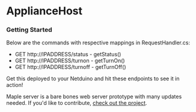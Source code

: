 # ApplianceHost

### Getting Started
Below are the commands with respective mappings in RequestHandler.cs:
- GET http://IPADDRESS/status - getStatus()
- GET http://IPADDRESS/turnon - getTurnOn()
- GET http://IPADDRESS/turnoff - getTurnOff()

Get this deployed to your Netduino and hit these endpoints to see it in action!

 Maple server is a bare bones web server prototype with many updates needed. If you'd like to contribute, [check out the project](https://github.com/WildernessLabs/Maple).
